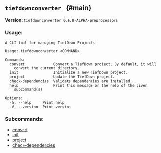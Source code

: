 ## `tiefdownconverter ` {#main}

**Version:** `tiefdownconverter 0.6.0-ALPHA-preprocessors`

### Usage:
```
A CLI tool for managing TiefDown Projects

Usage: tiefdownconverter <COMMAND>

Commands:
  convert             Convert a TiefDown project. By default, it will
    convert the current directory.
  init                Initialize a new TiefDown project.
  project             Update the TiefDown project.
  check-dependencies  Validate dependencies are installed.
  help                Print this message or the help of the given
    subcommand(s)

Options:
  -h, --help     Print help
  -V, --version  Print version
```

### Subcommands:
- [convert](#convert)
- [init](#init)
- [project](#project)
- [check-dependencies](#check-dependencies)


